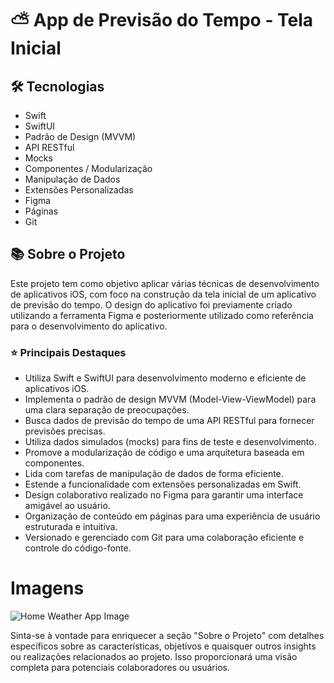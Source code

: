 # ⛅️ App de Previsão do Tempo - Tela Inicial

## 🛠 Tecnologias
- Swift
- SwiftUI
- Padrão de Design (MVVM)
- API RESTful
- Mocks
- Componentes / Modularização
- Manipulação de Dados
- Extensões Personalizadas
- Figma
- Páginas
- Git

## 📚 Sobre o Projeto
Este projeto tem como objetivo aplicar várias técnicas de desenvolvimento de aplicativos iOS, com foco na construção da tela inicial de um aplicativo de previsão do tempo. O design do aplicativo foi previamente criado utilizando a ferramenta Figma e posteriormente utilizado como referência para o desenvolvimento do aplicativo.

### ⭐️ Principais Destaques
- Utiliza Swift e SwiftUI para desenvolvimento moderno e eficiente de aplicativos iOS.
- Implementa o padrão de design MVVM (Model-View-ViewModel) para uma clara separação de preocupações.
- Busca dados de previsão do tempo de uma API RESTful para fornecer previsões precisas.
- Utiliza dados simulados (mocks) para fins de teste e desenvolvimento.
- Promove a modularização de código e uma arquitetura baseada em componentes.
- Lida com tarefas de manipulação de dados de forma eficiente.
- Estende a funcionalidade com extensões personalizadas em Swift.
- Design colaborativo realizado no Figma para garantir uma interface amigável ao usuário.
- Organização de conteúdo em páginas para uma experiência de usuário estruturada e intuitiva.
- Versionado e gerenciado com Git para uma colaboração eficiente e controle do código-fonte.

# Imagens 
![Home Weather App Image](https://github.com/Matheus-Sousa-Matos/Weather-App-Study/assets/69324938/e862ff7b-8c12-4068-8e95-fc9f94b3d47c)


Sinta-se à vontade para enriquecer a seção "Sobre o Projeto" com detalhes específicos sobre as características, objetivos e quaisquer outros insights ou realizações relacionados ao projeto. Isso proporcionará uma visão completa para potenciais colaboradores ou usuários.
